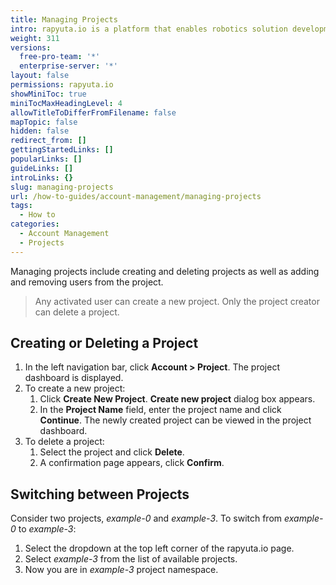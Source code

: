 ```yaml
---
title: Managing Projects
intro: rapyuta.io is a platform that enables robotics solution development by providing the necessary software infrastructure and facilitating the interaction between multiple stakeholders who contribute to the solution development.
weight: 311
versions:
  free-pro-team: '*'
  enterprise-server: '*'
layout: false
permissions: rapyuta.io
showMiniToc: true
miniTocMaxHeadingLevel: 4
allowTitleToDifferFromFilename: false
mapTopic: false
hidden: false
redirect_from: []
gettingStartedLinks: []
popularLinks: []
guideLinks: []
introLinks: {}
slug: managing-projects
url: /how-to-guides/account-management/managing-projects
tags:
  - How to
categories:
  - Account Management
  - Projects
---
```


Managing projects include creating and deleting projects as well as adding and removing users from the project.

  > Any activated user can create a new project. 
  > Only the project creator can delete a project.
 
 ## Creating or Deleting a Project

 1. In the left navigation bar, click **Account > Project**. The project dashboard is displayed.
 2. To create a new project:
    1. Click **Create New Project**. 
       **Create new project** dialog box appears.
    2. In the **Project Name** field, enter the project name and click **Continue**.
       The newly created project can be viewed in the project dashboard.
3. To delete a project:
    1. Select the project and click **Delete**.
    2. A confirmation page appears, click **Confirm**.

## Switching between Projects

Consider two projects, *example-0* and *example-3*. To switch from *example-0* to *example-3*:

1. Select the dropdown at the top left corner of the rapyuta.io page.
2. Select *example-3* from the list of available projects.
3. Now you are in *example-3* project namespace.

<!--## Creating a Project

> Any user in **Activated** state can create a new project. 
> Only the **creator** of the project can add or remove users from the project. To create a project, do the following.

1. In the left navigation bar, click **Account>Project**. The project dashboard is displayed.
2. In the project dashboard, click **Create New Project**. **Create new project** dialog box appears.
  <img src="/images/getting-started/organization/project/proj-name.png" alt="Delete existing project" style="zoom:35%;" /> 
3. In the **Project Name** field, type a name for the project and click **Continue**.
  The project is created and you can see the project in the project dashboard.

## Switch Between Projects
Consider two projects, *example-0* and *example-3*. You would want to
switch between *example-0* and *example-3*.

To switch from *example-0* to *example-3*, you will follow the below instructions:

1. Click on *example-0* located at the top left corner of the rapyuta.io page.
   ![project zero](/images/getting-started/organization/project/switch-projs/example-0.png?classes=border,shadow&width=50pc)
2. Select *example-3* from the list of available projects.
   ![switch-proj](/images/getting-started/organization/project/switch-projs/switch-proj.png?classes=border,shadow&width=50pc)
3. Now you are in *example-3* project namespace.
   ![project three](/images/getting-started/organization/project/switch-projs/example-3.png?classes=border,shadow&width=50pc)

## Deleting a Project

> Only the creator of a project can delete the project. To delete a project, do the following.


1. In the left navigation bar, click **Account>Project**. The project dashboard is displayed.
2. In the project dashboard, click **Delete** against the project that you want to delete.   

  <img src="/images/getting-started/organization/project/delete-project.png" alt="Delete existing project" style="zoom:35%;" /> 

3. A confirmation page appears, click **Confirm**. The Project is deleted.
